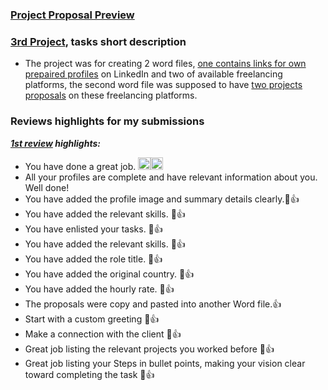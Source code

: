 ### [Project Proposal Preview](https://cutt.ly/Conquer-the-freelancing-marketplaces_Propsals) 

### [3rd Project](https://cutt.ly/Conquer-the-freelancing-marketplaces_Propsals), tasks short description

- The project was for creating 2 word files, [one contains links for own prepaired profiles](https://cutt.ly/Conquer-the-freelancing-marketplaces_Profiles) on LinkedIn and two of available freelancing platforms, the second word file was supposed to have [two projects proposals](https://cutt.ly/Conquer-the-freelancing-marketplaces_Propsals) on these freelancing platforms.


### Reviews highlights for my submissions

*__[1st review](https://cutt.ly/Conquer-the-freelancing-marketplaces_Review) highlights:__*

- You have done a great job. <img alt="clap" src="https://review.udacity.com/assets/images/emojis/clap.png" width=20><img alt="clap" src="https://review.udacity.com/assets/images/emojis/clap.png" width=20><br>
- All your profiles are complete and have relevant information about you. Well done!
- You have added the profile image and summary details clearly.💯👍
- You have added the relevant skills. 💯👍
- You have enlisted your tasks. 💯👍
- You have added the relevant skills. 💯👍
- You have added the role title. 💯👍
- You have added the original country. 💯👍
- You have added the hourly rate. 💯👍
- The proposals were copy and pasted into another Word file.👍
- Start with a custom greeting 💯👍
- Make a connection with the client 💯👍
- Great job listing the relevant projects you worked before 💯👍
- Great job listing your Steps in bullet points, making your vision clear toward completing the task 💯👍
